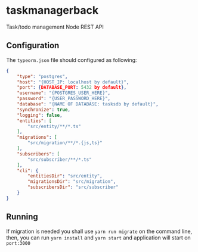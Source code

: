 # taskmanagerback
Task/todo management Node REST API
## Configuration
The `typeorm.json` file should configured as following:
```json 
{
    "type": "postgres",
    "host": "{HOST_IP: localhost by default}",
    "port": {DATABASE_PORT: 5432 by default},
    "username": "{POSTGRES_USER_HERE}",
    "password": "{USER_PASSWORD_HERE}",
    "database": "{NAME OF DATABASE: tasksdb by default}",
    "synchronize": true,
    "logging": false,
    "entities": [
        "src/entity/**/*.ts"
    ],
    "migrations": [
        "src/migration/**/*.{js,ts}"
    ],
    "subscribers": [
        "src/subscriber/**/*.ts"
    ],
    "cli": {
        "entitiesDir": "src/entity",
        "migrationsDir": "src/migration",
        "subscribersDir": "src/subscriber"
    }
}
```
## Running
If migration is needed you shall use `yarn run migrate` on the command line, then, you can run `yarn install` and `yarn start` and application will start on `port:3000` 
